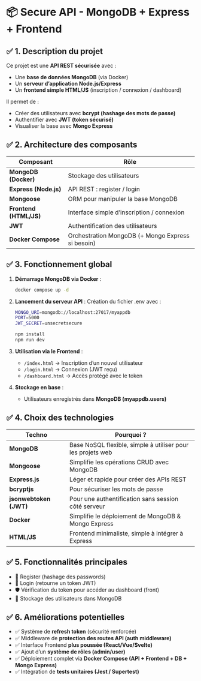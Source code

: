 # 📦 Secure API - MongoDB + Express + Frontend

## ✅ 1. Description du projet
Ce projet est une **API REST sécurisée** avec :
- Une **base de données MongoDB** (via Docker)
- Un **serveur d’application Node.js/Express**
- Un **frontend simple HTML/JS** (inscription / connexion / dashboard)

Il permet de :
- Créer des utilisateurs avec **bcrypt (hashage des mots de passe)**
- Authentifier avec **JWT (token sécurisé)**
- Visualiser la base avec **Mongo Express**

## ✅ 2. Architecture des composants
| Composant | Rôle |
|-----------|------|
| **MongoDB (Docker)** | Stockage des utilisateurs |
| **Express (Node.js)** | API REST : register / login |
| **Mongoose** | ORM pour manipuler la base MongoDB |
| **Frontend (HTML/JS)** | Interface simple d’inscription / connexion |
| **JWT** | Authentification des utilisateurs |
| **Docker Compose** | Orchestration MongoDB (+ Mongo Express si besoin) |

## ✅ 3. Fonctionnement global
1. **Démarrage MongoDB via Docker** :
   ```bash
   docker compose up -d
   ```

2. **Lancement du serveur API** :
   Création du fichier .env avec :
   ```bash
   MONGO_URI=mongodb://localhost:27017/myappdb
   PORT=5000
   JWT_SECRET=unsecretsecure
   ```

   ```bash
   npm install
   npm run dev
   ```

3. **Utilisation via le Frontend** :
   - `/index.html` → Inscription d’un nouvel utilisateur
   - `/login.html` → Connexion (JWT reçu)
   - `/dashboard.html` → Accès protégé avec le token

4. **Stockage en base** :
   - Utilisateurs enregistrés dans **MongoDB (myappdb.users)**

## ✅ 4. Choix des technologies
| Techno | Pourquoi ? |
|--------|------------|
| **MongoDB** | Base NoSQL flexible, simple à utiliser pour les projets web |
| **Mongoose** | Simplifie les opérations CRUD avec MongoDB |
| **Express.js** | Léger et rapide pour créer des APIs REST |
| **bcryptjs** | Pour sécuriser les mots de passe |
| **jsonwebtoken (JWT)** | Pour une authentification sans session côté serveur |
| **Docker** | Simplifie le déploiement de MongoDB & Mongo Express |
| **HTML/JS** | Frontend minimaliste, simple à intégrer à Express |

## ✅ 5. Fonctionnalités principales
- 🔐 Register (hashage des passwords)
- 🔑 Login (retourne un token JWT)
- 🛡️ Vérification du token pour accéder au dashboard (front)
- 💾 Stockage des utilisateurs dans MongoDB

## ✅ 6. Améliorations potentielles
- ✅ Système de **refresh token** (sécurité renforcée)
- ✅ Middleware de **protection des routes API (auth middleware)**
- ✅ Interface Frontend **plus poussée (React/Vue/Svelte)**
- ✅ Ajout d’un **système de rôles (admin/user)**
- ✅ Déploiement complet via **Docker Compose (API + Frontend + DB + Mongo Express)**
- ✅ Intégration de **tests unitaires (Jest / Supertest)**